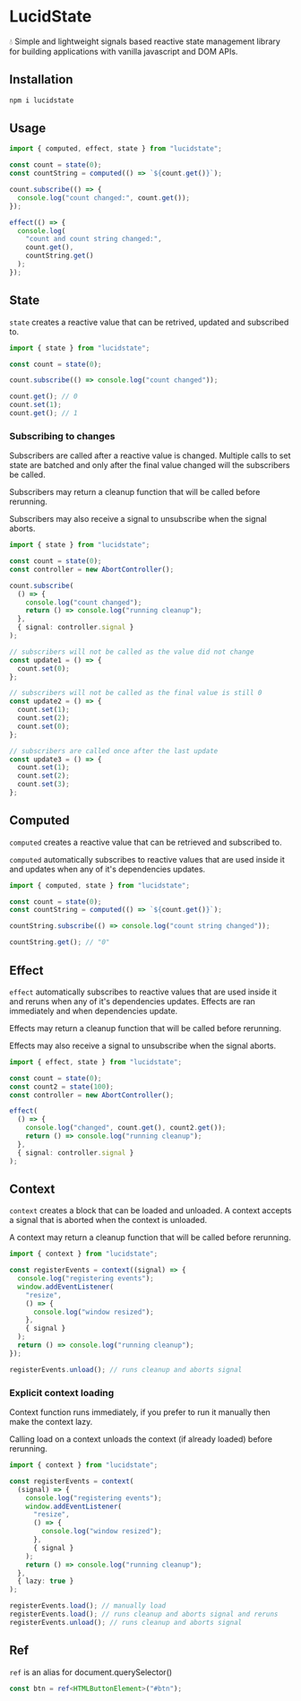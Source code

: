 # LucidState

💧 Simple and lightweight signals based reactive state management library for building applications with vanilla javascript and DOM APIs.

## Installation

```sh
npm i lucidstate
```

## Usage

```ts
import { computed, effect, state } from "lucidstate";

const count = state(0);
const countString = computed(() => `${count.get()}`);

count.subscribe(() => {
  console.log("count changed:", count.get());
});

effect(() => {
  console.log(
    "count and count string changed:",
    count.get(),
    countString.get()
  );
});
```

## State

`state` creates a reactive value that can be retrived, updated and subscribed to.

```ts
import { state } from "lucidstate";

const count = state(0);

count.subscribe(() => console.log("count changed"));

count.get(); // 0
count.set(1);
count.get(); // 1
```

### Subscribing to changes

Subscribers are called after a reactive value is changed.
Multiple calls to set state are batched and only after the final value changed will the subscribers be called.

Subscribers may return a cleanup function that will be called before rerunning.

Subscribers may also receive a signal to unsubscribe when the signal aborts.

```ts
import { state } from "lucidstate";

const count = state(0);
const controller = new AbortController();

count.subscribe(
  () => {
    console.log("count changed");
    return () => console.log("running cleanup");
  },
  { signal: controller.signal }
);

// subscribers will not be called as the value did not change
const update1 = () => {
  count.set(0);
};

// subscribers will not be called as the final value is still 0
const update2 = () => {
  count.set(1);
  count.set(2);
  count.set(0);
};

// subscribers are called once after the last update
const update3 = () => {
  count.set(1);
  count.set(2);
  count.set(3);
};
```

## Computed

`computed` creates a reactive value that can be retrieved and subscribed to.

`computed` automatically subscribes to reactive values that are used inside it and updates when any of it's dependencies updates.

```ts
import { computed, state } from "lucidstate";

const count = state(0);
const countString = computed(() => `${count.get()}`);

countString.subscribe(() => console.log("count string changed"));

countString.get(); // "0"
```

## Effect

`effect` automatically subscribes to reactive values that are used inside it and reruns when any of it's dependencies updates.
Effects are ran immediately and when dependencies update.

Effects may return a cleanup function that will be called before rerunning.

Effects may also receive a signal to unsubscribe when the signal aborts.

```ts
import { effect, state } from "lucidstate";

const count = state(0);
const count2 = state(100);
const controller = new AbortController();

effect(
  () => {
    console.log("changed", count.get(), count2.get());
    return () => console.log("running cleanup");
  },
  { signal: controller.signal }
);
```

## Context

`context` creates a block that can be loaded and unloaded. A context accepts a signal that is aborted when the context is unloaded.

A context may return a cleanup function that will be called before rerunning.

```ts
import { context } from "lucidstate";

const registerEvents = context((signal) => {
  console.log("registering events");
  window.addEventListener(
    "resize",
    () => {
      console.log("window resized");
    },
    { signal }
  );
  return () => console.log("running cleanup");
});

registerEvents.unload(); // runs cleanup and aborts signal
```

### Explicit context loading

Context function runs immediately, if you prefer to run it manually then make the context lazy.

Calling load on a context unloads the context (if already loaded) before rerunning.

```ts
import { context } from "lucidstate";

const registerEvents = context(
  (signal) => {
    console.log("registering events");
    window.addEventListener(
      "resize",
      () => {
        console.log("window resized");
      },
      { signal }
    );
    return () => console.log("running cleanup");
  },
  { lazy: true }
);

registerEvents.load(); // manually load
registerEvents.load(); // runs cleanup and aborts signal and reruns
registerEvents.unload(); // runs cleanup and aborts signal
```

## Ref

`ref` is an alias for document.querySelector()

```ts
const btn = ref<HTMLButtonElement>("#btn");
```
